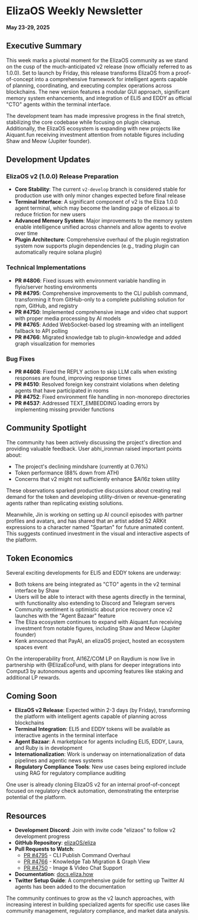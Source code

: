 # ElizaOS Weekly Newsletter
**May 23-29, 2025**

## Executive Summary

This week marks a pivotal moment for the ElizaOS community as we stand on the cusp of the much-anticipated v2 release (now officially referred to as 1.0.0). Set to launch by Friday, this release transforms ElizaOS from a proof-of-concept into a comprehensive framework for intelligent agents capable of planning, coordinating, and executing complex operations across blockchains. The new version features a modular GUI approach, significant memory system enhancements, and integration of ELI5 and EDDY as official "CTO" agents within the terminal interface.

The development team has made impressive progress in the final stretch, stabilizing the core codebase while focusing on plugin cleanup. Additionally, the ElizaOS ecosystem is expanding with new projects like Aiquant.fun receiving investment attention from notable figures including Shaw and Meow (Jupiter founder).

## Development Updates

### ElizaOS v2 (1.0.0) Release Preparation

- **Core Stability**: The current `v2-develop` branch is considered stable for production use with only minor changes expected before final release
- **Terminal Interface**: A significant component of v2 is the Eliza 1.0.0 agent terminal, which may become the landing page of elizaos.ai to reduce friction for new users
- **Advanced Memory System**: Major improvements to the memory system enable intelligence unified across channels and allow agents to evolve over time
- **Plugin Architecture**: Comprehensive overhaul of the plugin registration system now supports plugin dependencies (e.g., trading plugin can automatically require solana plugin)

### Technical Implementations

- **PR #4806**: Fixed issues with environment variable handling in flyio/server hosting environments
- **PR #4795**: Comprehensive improvements to the CLI publish command, transforming it from GitHub-only to a complete publishing solution for npm, GitHub, and registry
- **PR #4750**: Implemented comprehensive image and video chat support with proper media processing by AI models
- **PR #4765**: Added WebSocket-based log streaming with an intelligent fallback to API polling
- **PR #4766**: Migrated knowledge tab to plugin-knowledge and added graph visualization for memories

### Bug Fixes

- **PR #4608**: Fixed the REPLY action to skip LLM calls when existing responses are found, improving response times
- **PR #4510**: Resolved foreign key constraint violations when deleting agents that have participated in rooms
- **PR #4752**: Fixed environment file handling in non-monorepo directories 
- **PR #4537**: Addressed TEXT_EMBEDDING loading errors by implementing missing provider functions

## Community Spotlight

The community has been actively discussing the project's direction and providing valuable feedback. User abhi_ironman raised important points about:

- The project's declining mindshare (currently at 0.76%)
- Token performance (88% down from ATH)
- Concerns that v2 might not sufficiently enhance $Ai16z token utility

These observations sparked productive discussions about creating real demand for the token and developing utility-driven or revenue-generating agents rather than replicating existing solutions.

Meanwhile, Jin is working on setting up AI council episodes with partner profiles and avatars, and has shared that an artist added 52 ARKit expressions to a character named "Spartan" for future animated content. This suggests continued investment in the visual and interactive aspects of the platform.

## Token Economics

Several exciting developments for ELI5 and EDDY tokens are underway:

- Both tokens are being integrated as "CTO" agents in the v2 terminal interface by Shaw
- Users will be able to interact with these agents directly in the terminal, with functionality also extending to Discord and Telegram servers
- Community sentiment is optimistic about price recovery once v2 launches with the "Agent Bazaar" feature
- The Eliza ecosystem continues to expand with Aiquant.fun receiving investment from notable figures, including Shaw and Meow (Jupiter founder)
- Kenk announced that PayAI, an elizaOS project, hosted an ecosystem spaces event

On the interoperability front, AI16Z/COM LP on Raydium is now live in partnership with @ElizaEcoFund, with plans for deeper integrations into Comput3 by autonomous agents and upcoming features like staking and additional LP rewards.

## Coming Soon

- **ElizaOS v2 Release**: Expected within 2-3 days (by Friday), transforming the platform with intelligent agents capable of planning across blockchains
- **Terminal Integration**: ELI5 and EDDY tokens will be available as interactive agents in the terminal interface
- **Agent Bazaar**: A marketplace for agents including ELI5, EDDY, Laura, and Ruby is in development
- **Internationalization**: Work is underway on internationalization of data pipelines and agentic news systems
- **Regulatory Compliance Tools**: New use cases being explored include using RAG for regulatory compliance auditing

One user is already cloning ElizaOS v2 for an internal proof-of-concept focused on regulatory check automation, demonstrating the enterprise potential of the platform.

## Resources

- **Development Discord**: Join with invite code "elizaos" to follow v2 development progress
- **GitHub Repository**: [elizaOS/eliza](https://github.com/elizaOS/eliza)
- **Pull Requests to Watch**: 
  - [PR #4795](https://github.com/elizaOS/eliza/pull/4795) - CLI Publish Command Overhaul
  - [PR #4766](https://github.com/elizaOS/eliza/pull/4766) - Knowledge Tab Migration & Graph View
  - [PR #4750](https://github.com/elizaOS/eliza/pull/4750) - Image & Video Chat Support
- **Documentation**: [docs.eliza.how](https://docs.eliza.how/)
- **Twitter Setup Guide**: A comprehensive guide for setting up Twitter AI agents has been added to the documentation

The community continues to grow as the v2 launch approaches, with increasing interest in building specialized agents for specific use cases like community management, regulatory compliance, and market data analysis.